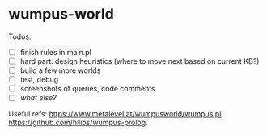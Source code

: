 # wumpus-world

Todos:
- [ ] finish rules in main.pl
- [ ] hard part: design heuristics (where to move next based on current KB?)
- [ ] build a few more worlds
- [ ] test, debug
- [ ] screenshots of queries, code comments
- [ ] *what else?*

Useful refs: https://www.metalevel.at/wumpusworld/wumpus.pl, https://github.com/hilios/wumpus-prolog.
